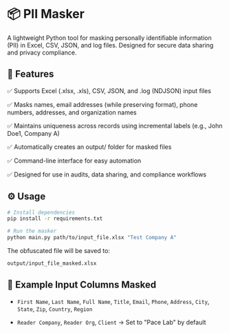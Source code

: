 # 📦 PII Masker
A lightweight Python tool for masking personally identifiable information (PII) in Excel, CSV, JSON, and log files. Designed for secure data sharing and privacy compliance.

## 🔐 Features
✅ Supports Excel (.xlsx, .xls), CSV, JSON, and .log (NDJSON) input files

✅ Masks names, email addresses (while preserving format), phone numbers, addresses, and organization names

✅ Maintains uniqueness across records using incremental labels (e.g., John Doe1, Company A)

✅ Automatically creates an output/ folder for masked files

✅ Command-line interface for easy automation

✅ Designed for use in audits, data sharing, and compliance workflows

## ⚙️ Usage
```bash
# Install dependencies
pip install -r requirements.txt

# Run the masker
python main.py path/to/input_file.xlsx "Test Company A"

```
The obfuscated file will be saved to:
```bash
output/input_file_masked.xlsx
```

## 📁 Example Input Columns Masked
- `First Name`, `Last Name`, `Full Name`, `Title`, `Email`, `Phone`, `Address`, `City`, `State`, `Zip`, `Country`, `Region`

- `Reader Company`, `Reader Org`, `Client` → Set to "Pace Lab" by default

